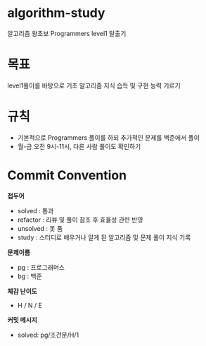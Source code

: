 # algorithm-study
알고리즘 왕초보 Programmers level1 탈출기



# 목표
level1풀이를 바탕으로 기초 알고리즘 지식 습득 및 구현 능력 기르기



# 규칙
* 기본적으로 Programmers 풀이를 하되 추가적인 문제를 백준에서 풀이
* 월-금 오전 9시-11시, 다른 사람 풀이도 확인하기



# Commit Convention

**접두어**
* solved : 통과
* refactor : 리뷰 및 풀이 참조 후 효율성 관련 반영
* unsolved : 못 품
* study : 스터디로 배우거나 알게 된 알고리즘 및 문제 풀이 지식 기록



**문제이름**
* pg : 프로그래머스
* bg : 백준



**체감 난이도**
* H / N / E



**커밋 메시지**
* solved: pg/조건문/H/1



